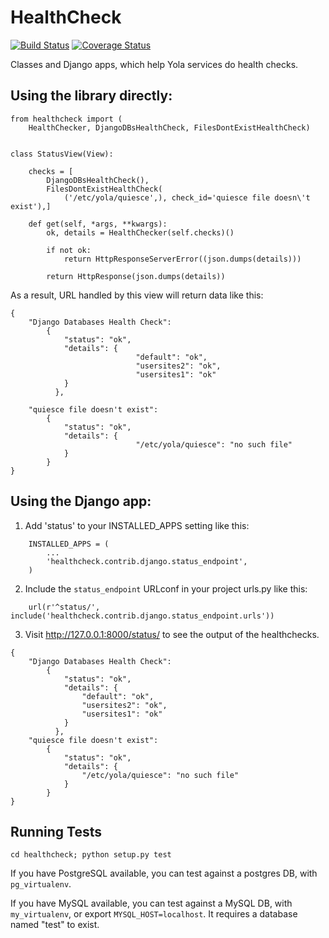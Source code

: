 HealthCheck
===========
[![Build Status](https://api.travis-ci.org/yola/healthcheck.svg)](https://travis-ci.org/yola/healthcheck)
[![Coverage Status](https://coveralls.io/repos/yola/healthcheck/badge.svg?branch=master)](https://coveralls.io/r/yola/healthcheck?branch=master)

Classes and Django apps, which help Yola services do health checks.

Using the library directly:
--------------------

```
from healthcheck import (
    HealthChecker, DjangoDBsHealthCheck, FilesDontExistHealthCheck)


class StatusView(View):

    checks = [
        DjangoDBsHealthCheck(),
        FilesDontExistHealthCheck(
            ('/etc/yola/quiesce',), check_id='quiesce file doesn\'t exist'),]

    def get(self, *args, **kwargs):
        ok, details = HealthChecker(self.checks)()

        if not ok:
            return HttpResponseServerError((json.dumps(details)))

        return HttpResponse(json.dumps(details))
```


As a result, URL handled by this view will return data like this:

```
{
    "Django Databases Health Check":
        {
            "status": "ok",
            "details": {
                            "default": "ok",
                            "usersites2": "ok",
                            "usersites1": "ok"
            }
          },

    "quiesce file doesn't exist":
        {
            "status": "ok",
            "details": {
                            "/etc/yola/quiesce": "no such file"
            }
        }
}
```

Using the Django app:
--------------------
1. Add 'status' to your INSTALLED_APPS setting like this:

```
    INSTALLED_APPS = (
        ...
        'healthcheck.contrib.django.status_endpoint',
    )
```

2. Include the `status_endpoint` URLconf in your project urls.py like this:

```
    url(r'^status/', include('healthcheck.contrib.django.status_endpoint.urls'))
```

3. Visit http://127.0.0.1:8000/status/ to see the output of the healthchecks.

```
{
    "Django Databases Health Check":
        {
            "status": "ok",
            "details": {
                "default": "ok",
                "usersites2": "ok",
                "usersites1": "ok"
            }
          },
    "quiesce file doesn't exist":
        {
            "status": "ok",
            "details": {
                "/etc/yola/quiesce": "no such file"
            }
        }
}
```

Running Tests
-------------

`cd healthcheck; python setup.py test`

If you have PostgreSQL available, you can test against a postgres DB, with
`pg_virtualenv`.

If you have MySQL available, you can test against a MySQL DB, with
`my_virtualenv`, or export `MYSQL_HOST=localhost`. It requires a
database named "test" to exist.
